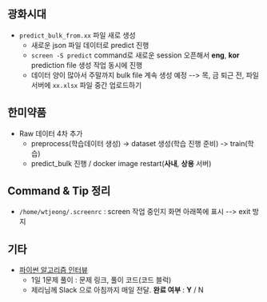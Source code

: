 ## 광화시대

- `predict_bulk_from.xx` 파일 새로 생성
  -  새로운 json 파일 데이터로 predict 진행
  -  `screen -S predict` command로 새로운 session 오픈해서 **eng**, **kor** prediction file 생성 작업 동시에 진행
  -  데이터 양이 많아서 주말까지 bulk file 계속 생성 예정 --> 목, 금 퇴근 전, 파일 서버에 `xx.xlsx` 파일 중간 업로드하기



## 한미약품

- Raw 데이터 4차 추가
  - preprocess(학습데이터 생성) -> dataset 생성(학습 진행 준비) -> train(학습)
  - predict_bulk 진행 / docker image restart(**사내**, **상용** 서버)



## Command & Tip 정리

- `/home/wtjeong/.screenrc` : screen 작업 중인지 화면 아래쪽에 표시 --> exit 방지




## 기타

- [파이썬 알고리즘 인터뷰](https://github.com/onlybooks/algorithm-interview)
  - 1일 1문제 풀이 : 문제 링크, 풀이 코드(코드 블럭)
  - 제리님께 Slack 으로 아침까지 매일 전달. **완료 여부** : **Y** / N
